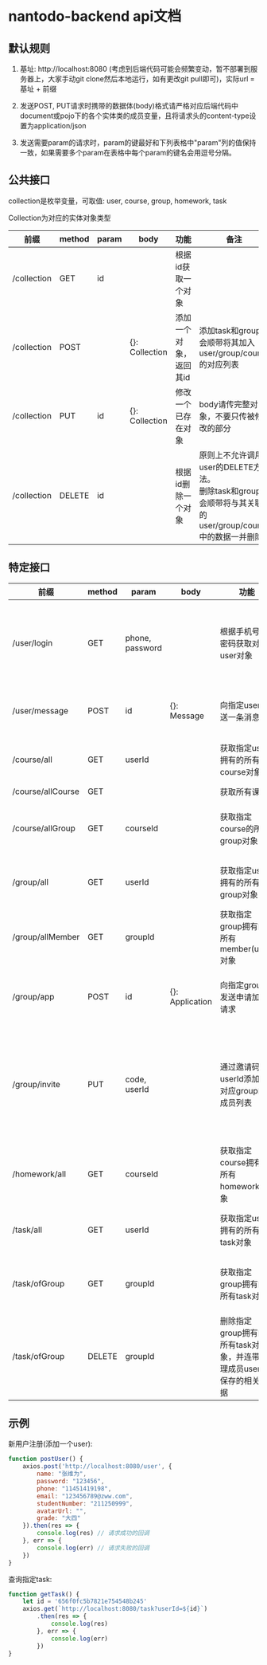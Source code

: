 # nantodo-backend api文档

## 默认规则

1. 基址: http://localhost:8080 (考虑到后端代码可能会频繁变动，暂不部署到服务器上，大家手动git clone然后本地运行，如有更改git pull即可)，实际url = 基址 + 前缀

2. 发送POST, PUT请求时携带的数据体(body)格式请严格对应后端代码中document或pojo下的各个实体类的成员变量，且将请求头的content-type设置为application/json

3. 发送需要param的请求时，param的键最好和下列表格中"param"列的值保持一致，如果需要多个param在表格中每个param的键名会用逗号分隔。

## 公共接口

collection是枚举变量，可取值: user, course, group, homework, task

Collection为对应的实体对象类型

| 前缀          | method | param | body           | 功能           | 备注                                                                         |
| ----------- | ------ | ----- | -------------- | ------------ | -------------------------------------------------------------------------- |
| /collection | GET    | id    |                | 根据id获取一个对象   |                                                                            |
| /collection | POST   |       | {}: Collection | 添加一个对象，返回其id | 添加task和group时会顺带将其加入user/group/course的对应列表                                 |
| /collection | PUT    | id    | {}: Collection | 修改一个已存在对象    | body请传完整对象，不要只传被修改的部分                                                      |
| /collection | DELETE | id    |                | 根据id删除一个对象   | 原则上不允许调用user的DELETE方法。<br/>删除task和group时会顺带将与其关联的user/group/course中的数据一并删除 |

## 特定接口

| 前缀                | method | param           | body            | 功能                                       | 备注                              |
| ----------------- | ------ | --------------- | --------------- | ---------------------------------------- | ------------------------------- |
| /user/login       | GET    | phone, password |                 | 根据手机号与密码获取对应user对象                       | 若用户不存在返回404，若密码错误返回401          |
| /user/message     | POST   | id              | {}: Message     | 向指定user发送一条消息                            | 若user不存在返回500                   |
| /course/all       | GET    | userId          |                 | 获取指定user拥有的所有course对象                    | 若user不存在返回500                   |
| /course/allCourse | GET    |                 |                 | 获取所有课程                                   |                                 |
| /course/allGroup  | GET    | courseId        |                 | 获取指定course的所有group对象                     | 若course不存在返回500                 |
| /group/all        | GET    | userId          |                 | 获取指定user拥有的所有group对象                     | 若user不存在返回500                   |
| /group/allMember  | GET    | groupId         |                 | 获取指定group拥有的所有member(user)对象             | 若group不存在返回500                  |
| /group/app        | POST   | id              | {}: Application | 向指定group发送申请加入请求                         | 若group不存在返回500                  |
| /group/invite     | PUT    | code, userId    |                 | 通过邀请码将userId添加至对应group的成员列表              | 若找不到对应group返回500，若group已满员返回400 |
| /homework/all     | GET    | courseId        |                 | 获取指定course拥有的所有homework对象                | 若course不存在返回500                 |
| /task/all         | GET    | userId          |                 | 获取指定user拥有的所有task对象                      | 若user不存在返回500                   |
| /task/ofGroup     | GET    | groupId         |                 | 获取指定group拥有的所有task对象                     | 若group不存在返回500                  |
| /task/ofGroup     | DELETE | groupId         |                 | 删除指定group拥有的所有task对象，并连带清理成员user中保存的相关数据 | 若group不存在返回500                  |

## 示例

新用户注册(添加一个user):

```javascript
function postUser() {
    axios.post('http://localhost:8080/user', {
        name: "张维为",
        password: "123456",
        phone: "11451419198",
        email: "123456789@zww.com",
        studentNumber: "211250999",
        avatarUrl: "",
        grade: "大四"
    }).then(res => {
        console.log(res) // 请求成功的回调
    }, err => {
        console.log(err) // 请求失败的回调
    })
}
```

查询指定task:

```javascript
function getTask() {
    let id = '656f0fc5b7821e754548b245'
    axios.get(`http://localhost:8080/task?userId=${id}`)
        .then(res => {
            console.log(res)
        }, err => {
            console.log(err)
        })
}
```
